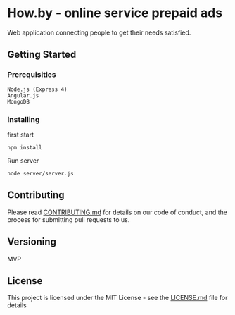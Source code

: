 # How.by - online service prepaid ads

Web application connecting people to get their needs satisfied.


## Getting Started

### Prerequisities

```
Node.js (Express 4)
Angular.js
MongoDB
```

### Installing


first start

```
npm install
```

Run server

```
node server/server.js
```


## Contributing

Please read [CONTRIBUTING.md](CONTRIBUTING.md) for details on our code of conduct, and the process for submitting pull requests to us.


## Versioning

MVP


## License

This project is licensed under the MIT License - see the [LICENSE.md](LICENSE.md) file for details



